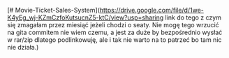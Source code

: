 [# Movie-Ticket-Sales-System](https://drive.google.com/file/d/1we-K4yEg_wj-KZmCzfoKutsucnZ5-ktC/view?usp=sharing
link do tego z czym się zmagałam przez miesiąć jeżeli chodzi o seaty. Nie mogę tego wrzucić na gita commitem nie wiem czemu, a jest za duże by bezpośrednio wysłać w rar/zip dlatego podlinkowuję, ale i tak nie warto na to patrzeć bo tam nic nie działa.)
